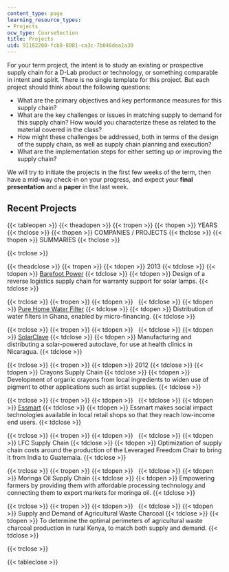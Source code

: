 ```yaml
---
content_type: page
learning_resource_types:
- Projects
ocw_type: CourseSection
title: Projects
uid: 91182200-fcb8-8081-ca3c-7b046dea1a30
---
```


For your term project, the intent is to study an existing or prospective supply chain for a D-Lab product or technology, or something comparable in intent and spirit. There is no single template for this project. But each project should think about the following questions:

*   What are the primary objectives and key performance measures for this supply chain?
*   What are the key challenges or issues in matching supply to demand for this supply chain? How would you characterize these as related to the material covered in the class?
*   How might these challenges be addressed, both in terms of the design of the supply chain, as well as supply chain planning and execution?
*   What are the implementation steps for either setting up or improving the supply chain?

We will try to initiate the projects in the first few weeks of the term, then have a mid-way check-in on your progress, and expect your **final presentation** and a **paper** in the last week.

Recent Projects
---------------

{{< tableopen >}}
{{< theadopen >}}
{{< tropen >}}
{{< thopen >}}
YEARS
{{< thclose >}}
{{< thopen >}}
COMPANIES / PROJECTS
{{< thclose >}}
{{< thopen >}}
SUMMARIES
{{< thclose >}}

{{< trclose >}}

{{< theadclose >}}
{{< tropen >}}
{{< tdopen >}}
2013
{{< tdclose >}}
{{< tdopen >}}
[Barefoot Power](http://www.barefootpower.com/)
{{< tdclose >}}
{{< tdopen >}}
Design of a reverse logistics supply chain for warranty support for solar lamps.
{{< tdclose >}}

{{< trclose >}}
{{< tropen >}}
{{< tdopen >}}
 
{{< tdclose >}}
{{< tdopen >}}
[Pure Home Water Filter](http://purehomewater.org/)
{{< tdclose >}}
{{< tdopen >}}
Distribution of water filters in Ghana, enabled by micro-financing.
{{< tdclose >}}

{{< trclose >}}
{{< tropen >}}
{{< tdopen >}}
 
{{< tdclose >}}
{{< tdopen >}}
[SolarClave](https://www.techxlab.org/solutions/innovations-in-international-health-solarclave-solar-autoclave)
{{< tdclose >}}
{{< tdopen >}}
Manufacturing and distributing a solar-powered autoclave, for use at health clinics in Nicaragua.
{{< tdclose >}}

{{< trclose >}}
{{< tropen >}}
{{< tdopen >}}
2012
{{< tdclose >}}
{{< tdopen >}}
Crayons Supply Chain
{{< tdclose >}}
{{< tdopen >}}
Development of organic crayons from local ingredients to widen use of pigment to other applications such as artist supplies.
{{< tdclose >}}

{{< trclose >}}
{{< tropen >}}
{{< tdopen >}}
 
{{< tdclose >}}
{{< tdopen >}}
[Essmart](http://www.essmart-global.com/)
{{< tdclose >}}
{{< tdopen >}}
Essmart makes social impact technologies available in local retail shops so that they reach low-income end users.
{{< tdclose >}}

{{< trclose >}}
{{< tropen >}}
{{< tdopen >}}
 
{{< tdclose >}}
{{< tdopen >}}
LFC Supply Chain
{{< tdclose >}}
{{< tdopen >}}
Optimization of supply chain costs around the production of the Leveraged Freedom Chair to bring it from India to Guatemala.
{{< tdclose >}}

{{< trclose >}}
{{< tropen >}}
{{< tdopen >}}
 
{{< tdclose >}}
{{< tdopen >}}
Moringa Oil Supply Chain
{{< tdclose >}}
{{< tdopen >}}
Empowering farmers by providing them with affordable processing technology and connecting them to export markets for moringa oil.
{{< tdclose >}}

{{< trclose >}}
{{< tropen >}}
{{< tdopen >}}
 
{{< tdclose >}}
{{< tdopen >}}
Supply and Demand of Agricultural Waste Charcoal
{{< tdclose >}}
{{< tdopen >}}
To determine the optimal perimeters of agricultural waste charcoal production in rural Kenya, to match both supply and demand.
{{< tdclose >}}

{{< trclose >}}

{{< tableclose >}}